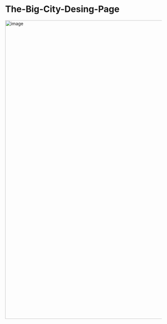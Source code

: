 # The-Big-City-Desing-Page
<img width="960" alt="image" src="https://user-images.githubusercontent.com/76132974/151416807-61c53737-5a86-49c9-89dc-38c272a48d5c.png">
